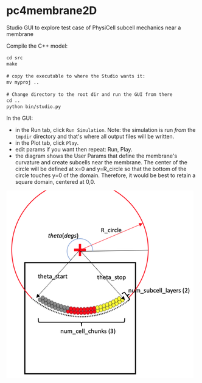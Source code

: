 # pc4membrane2D

Studio GUI to explore test case of PhysiCell subcell mechanics near a membrane

Compile the C++ model:
```
cd src
make

# copy the executable to where the Studio wants it:
mv myproj ..

# Change directory to the root dir and run the GUI from there
cd ..
python bin/studio.py
```

In the GUI:
* in the Run tab, click `Run Simulation`. Note: the simulation is run *from* the `tmpdir` directory and that's where all output files will be written.
* in the Plot tab, click `Play`.
* edit params if you want then repeat: Run, Play.
* the diagram shows the User Params that define the membrane's curvature and create subcells near the membrane. The center of the circle will be defined at x=0 and y=R_circle so that the bottom of the circle touches y=0 of the domain. Therefore, it would be best to retain a square domain, centered at 0,0.

![membrane_user_params](images/membrane_user_params.png)
